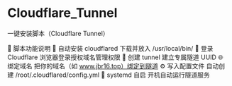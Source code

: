 # Cloudflare_Tunnel
一键安装脚本（Cloudflare Tunnel）

📘 脚本功能说明
🧱 自动安装 cloudflared	下载并放入 /usr/local/bin/
🔐 登录 Cloudflare	浏览器登录授权域名管理权限
🧩 创建 tunnel	建立专属隧道 UUID
🌐 绑定域名	把你的域名（如 www.jbr16.top）绑定到隧道
⚙️ 写入配置文件	自动创建 /root/.cloudflared/config.yml
🧰 systemd 自启	开机自动运行隧道服务
